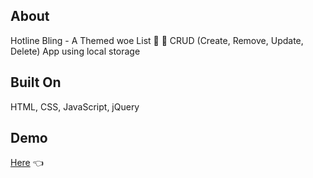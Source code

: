 
## About
Hotline Bling - A Themed woe List :iphone: :pray:
CRUD (Create, Remove, Update, Delete) App using local storage
## Built On
HTML, CSS, JavaScript, jQuery

## Demo
[Here](http://kimsarabia.github.io/hotline-bling/) :point_left:
